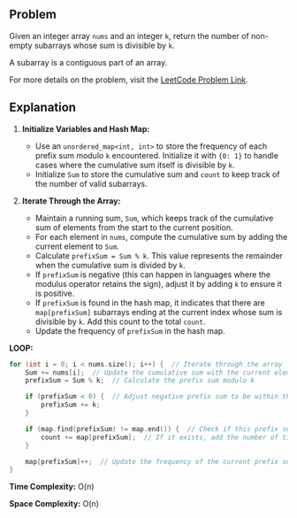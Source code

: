 ## Problem

Given an integer array `nums` and an integer `k`, return the number of non-empty subarrays whose sum is divisible by `k`.

A subarray is a contiguous part of an array.

For more details on the problem, visit the [LeetCode Problem Link](https://leetcode.com/problems/subarray-sums-divisible-by-k/).

## Explanation 

1. **Initialize Variables and Hash Map:**
   - Use an `unordered_map<int, int>` to store the frequency of each prefix sum modulo `k` encountered. Initialize it with `{0: 1}` to handle cases where the cumulative sum itself is divisible by `k`.
   - Initialize `Sum` to store the cumulative sum and `count` to keep track of the number of valid subarrays.

2. **Iterate Through the Array:**
   - Maintain a running sum, `Sum`, which keeps track of the cumulative sum of elements from the start to the current position.
   - For each element in `nums`, compute the cumulative sum by adding the current element to `Sum`.
   - Calculate `prefixSum = Sum % k`. This value represents the remainder when the cumulative sum is divided by `k`.
   - If `prefixSum` is negative (this can happen in languages where the modulus operator retains the sign), adjust it by adding `k` to ensure it is positive.
   - If `prefixSum` is found in the hash map, it indicates that there are `map[prefixSum]` subarrays ending at the current index whose sum is divisible by `k`. Add this count to the total `count`.
   - Update the frequency of `prefixSum` in the hash map.

  **LOOP:**

   ```cpp
   for (int i = 0; i < nums.size(); i++) {  // Iterate through the array
       Sum += nums[i];  // Update the cumulative sum with the current element
       prefixSum = Sum % k;  // Calculate the prefix sum modulo k

       if (prefixSum < 0) {  // Adjust negative prefix sum to be within the range [0, k-1]
           prefixSum += k;
       }

       if (map.find(prefixSum) != map.end()) {  // Check if this prefix sum exists in the map
           count += map[prefixSum];  // If it exists, add the number of times it appears to the count
       }

       map[prefixSum]++;  // Update the frequency of the current prefix sum in the map
   }
   ```
 
**Time Complexity:** O(n)

**Space Complexity:** O(n) 
